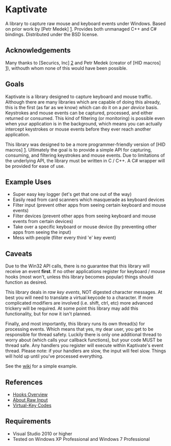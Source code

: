 Kaptivate
================================

A library to capture raw mouse and keyboard events under Windows. Based on prior work by [Petr Medek] [1]. Provides both unmanaged C++ and C# bindings. Distributed under the BSD license.

Acknowledgements
-------------------------

Many thanks to [Securics, Inc] [2] and Petr Medek (creator of [HID macros] [1]), withouth whom none of this would have been possible.

Goals
-------------------------

Kaptivate is a library designed to capture keyboard and mouse traffic. Although there are many libraries which are capable of doing this already, this is the first (as far as we know) which can do it on a <em>per device</em> basis. Keystrokes and mouse events can be captured, processed, and either returned or consumed. This kind of filtering (or monitoring) is possible even when your application is in the background, which means you can actually intercept keystrokes or mouse events before they ever reach another application.

This library was designed to be a more programmer-friendly version of [HID macros] [1]. Ultimately the goal is to provide a simple API for capturing, consuming, and filtering keystrokes and mouse events. Due to limitations of the underlying API, the library must be written in C / C++. A C# wrapper will be provided for ease of use.

Example Uses
-------------------------
*  Super easy key logger (let's get that one out of the way)
*  Easily read from card scanners which masquerade as keyboard devices
*  Filter input (prevent other apps from seeing certain keyboard and mouse events)
*  Filter devices (prevent other apps from seeing keyboard and mouse events from certain devices)
*  Take over a specific keyboard or mouse device (by preventing other apps from seeing the input)
*  Mess with people (filter every third 'e' key event)

Caveats
-------------------------

Due to the Win32 API calls, there is no guarantee that this library will receive an event <strong>first</strong>. If no other applications register for keyboard / mouse hooks (most won't, unless this library becomes popular) things should function as desired.

This library deals in <em>raw key events</em>, NOT digested character messages. At best you will need to translate a virtual keycode to a character. If more complicated modifiers are involved (i.e. shift, ctrl, etc) more advanced trickery will be required. At some point this library may add this functionality, but for now it isn't planned.

Finally, and most importantly, this library runs its own thread(s) for processing events. Which means that yes, my dear user, you get to be responsible for thread safety. Luckily there is only one additional thread to worry about (which calls your callback functions), but your code MUST be thread safe. Any handlers you register will execute within Kaptivate's event thread. Please note: if your handlers are slow, the input will feel slow. Things will hold up until you've processed everything.

See the [wiki][3] for a simple example.

References
-------------------------

*  [Hooks Overview](http://msdn.microsoft.com/en-us/library/ms644959\(v=VS.85\).aspx#wh_keyboardhook)
*  [About Raw Input](http://msdn.microsoft.com/en-us/library/ms645543\(v=VS.85\).aspx)
*  [Virtual-Key Codes](http://msdn.microsoft.com/en-us/library/dd375731\(v=VS.85\).aspx)

Requirements
-------------------------

*  Visual Studio 2010 or higher
*  Tested on Windows XP Professional and Windows 7 Professional


[1]: http://www.hidmacros.eu/   "HID macros"
[2]: http://www.securics.com/   "Securics, Inc."
[3]: https://github.com/FunkyTownEnterprises/Kaptivate/wiki "Kaptivate Wiki"
